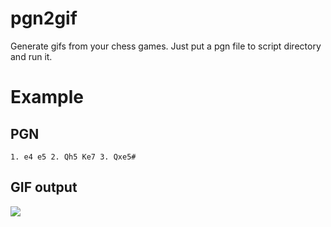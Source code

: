 # pgn2gif
Generate gifs from your chess games.
Just put a pgn file to script directory and run it. 


# Example
## PGN
```
1. e4 e5 2. Qh5 Ke7 3. Qxe5#
```

## GIF output
<img src="https://media.giphy.com/media/2UtkKmkhBCfv0bXHBk/giphy.gif">
